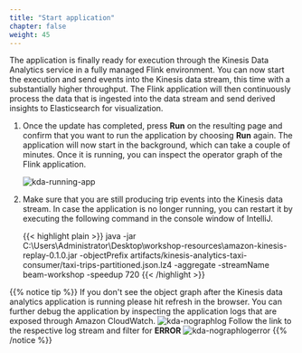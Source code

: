 ```yaml
---
title: "Start application"
chapter: false
weight: 45
---
```


The application is finally ready for execution through the Kinesis Data Analytics service in a fully managed Flink environment. You can now start the execution and send events into the Kinesis data stream, this time with a substantially higher throughput. The Flink application will then continuously process the data that is ingested into the data stream and send derived insights to Elasticsearch for visualization.

1.  Once the update has completed, press **Run** on the resulting page and confirm that you want to run the application by choosing **Run** again. The application will now start in the background, which can take a couple of minutes. Once it is running, you can inspect the operator graph of the Flink application.

    ![kda-running-app](/images/beam-on-kda/kda-running-beamapp.png)

1. Make sure that you are still producing trip events into the Kinesis data stream. In case the application is no longer running, you can restart it by executing the following command in the console window of IntelliJ.

    {{< highlight plain >}}
java -jar C:\Users\Administrator\Desktop\workshop-resources\amazon-kinesis-replay-0.1.0.jar -objectPrefix artifacts/kinesis-analytics-taxi-consumer/taxi-trips-partitioned.json.lz4 -aggregate -streamName beam-workshop -speedup 720
    {{< /highlight >}}


{{% notice tip %}}
If you don't see the object graph after the Kinesis data analytics application is running please hit refresh in the browser. You can further debug the application by inspecting the application logs that are exposed through Amazon CloudWatch.
![kda-nographlog](/images/beam-on-kda/kda-nographlog.png)
Follow the link to the respective log stream and filter for **ERROR**
![kda-nographlogerror](/images/beam-on-kda/kda-nographlogerror.png)
{{% /notice %}}
